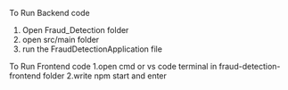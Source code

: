 To Run Backend code
1. Open Fraud_Detection folder
2. open src/main folder
3. run the FraudDetectionApplication file

To Run Frontend code
1.open cmd or vs code terminal in fraud-detection-frontend folder
2.write npm start and enter
